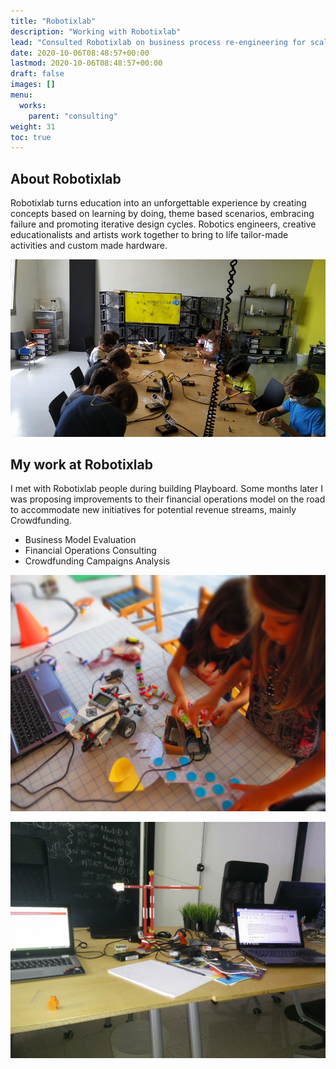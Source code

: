 ```yaml
---
title: "Robotixlab"
description: "Working with Robotixlab"
lead: "Consulted Robotixlab on business process re-engineering for scaling."
date: 2020-10-06T08:48:57+00:00
lastmod: 2020-10-06T08:48:57+00:00
draft: false
images: []
menu:
  works:
    parent: "consulting"
weight: 31
toc: true
---
```


## About Robotixlab

Robotixlab turns education into an unforgettable experience by creating concepts based on learning by doing, theme based scenarios, embracing failure and promoting iterative design cycles. Robotics engineers, creative educationalists and artists work together to bring to life tailor-made activities and custom made hardware.

![Robotics Workshop in Progress](robotixlab-1.jpg "Workshop at the new Robotixlab Premises.")

## My work at Robotixlab

 I met with Robotixlab people during building Playboard. Some months later I was proposing improvements to their financial operations model on the road to accommodate new initiatives for potential revenue streams, mainly Crowdfunding.  

* Business Model Evaluation
* Financial Operations Consulting
* Crowdfunding Campaigns Analysis

![Robotics Course in Progress](robotixlab-2.jpg "Robotixlab Workshop.")

![Table with laptops and tinkering material](robotixlab-3.jpg "Business planning at the Robotixlab cave.")

